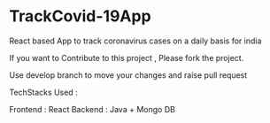 # TrackCovid-19App
React based App to track coronavirus cases on a daily basis for india


If you want to Contribute to this project , Please fork the project.

Use develop branch to move your changes and raise pull request

TechStacks Used :

Frontend : React 
Backend : Java + Mongo DB
